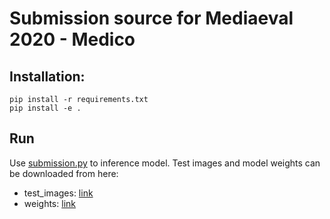 # Submission source for Mediaeval 2020 - Medico


## Installation:
```
pip install -r requirements.txt 
pip install -e .
```

## Run
Use [submission.py](submission.py) to inference model. Test images and model weights can be downloaded from here:
- test_images: [link](https://drive.google.com/drive/folders/16T52h3Lgs6Fc5cSKxA5KDmt9KuDg1n1a?usp=sharing)
- weights: [link](https://drive.google.com/drive/folders/1YZC_OMDuCTN4RxoDkw97p9Rik8LWx-Jy?usp=sharing)

